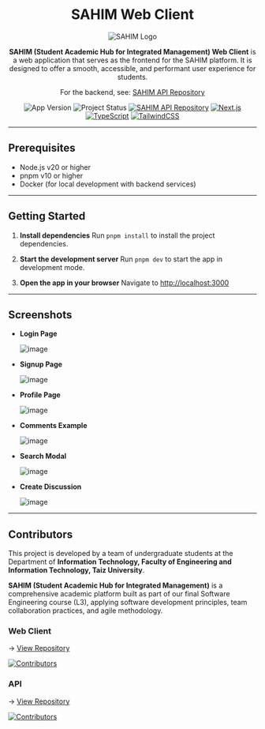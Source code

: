 <h1 align="center">SAHIM Web Client</h1>

<p align="center">
  <img src="https://github.com/user-attachments/assets/2d2a92d1-cb25-402f-b33b-467583b11063" alt="SAHIM Logo" />
</p>

<p align="center"><strong>SAHIM (Student Academic Hub for Integrated Management) Web Client</strong> is a web application that serves as the frontend for the SAHIM platform. It is designed to offer a smooth, accessible, and performant user experience for students.</p>

<p align="center">For the backend, see: <a href="https://github.com/SAHIM-Platform/sahim-api">SAHIM API Repository</a></p>

<p align="center">
  <img src="https://img.shields.io/badge/App--Version-v1.1.0-blueviolet" alt="App Version" />
  <img src="https://img.shields.io/badge/Status-no--future--work--planned-lightgrey" alt="Project Status" />
  <a href="https://github.com/SAHIM-Platform/sahim-api"><img src="https://img.shields.io/badge/Backend-SAHiM%20API-blue" alt="SAHIM API Repository" /></a>
  <a href="https://nextjs.org/"><img src="https://img.shields.io/badge/Next.js-v15.1.7-blue" alt="Next.js" /></a>
  <a href="https://www.typescriptlang.org/"><img src="https://img.shields.io/badge/TypeScript-v5-blue" alt="TypeScript" /></a>
  <a href="https://tailwindcss.com/"><img src="https://img.shields.io/badge/TailwindCSS-v3.4.1-38B2AC" alt="TailwindCSS" /></a>
</p>

---

## Prerequisites

- Node.js v20 or higher  
- pnpm v10 or higher  
- Docker (for local development with backend services)

---

## Getting Started

1. **Install dependencies**
   Run `pnpm install` to install the project dependencies.

2. **Start the development server**
   Run `pnpm dev` to start the app in development mode.

3. **Open the app in your browser**
   Navigate to [http://localhost:3000](http://localhost:3000)

---

## Screenshots

- **Login Page**

  ![image](https://github.com/user-attachments/assets/4e1fbacc-d1e8-4a85-9d92-f73e785e8740)

- **Signup Page**

   ![image](https://github.com/user-attachments/assets/d2e4c88e-c752-43bb-82a1-2b5f3e683fe2)

- **Profile Page**
   
   ![image](https://github.com/user-attachments/assets/6bff71cc-7961-4c26-b270-bf6878216b3e)

- **Comments Example**

   ![image](https://github.com/user-attachments/assets/55724af2-c265-4eaa-8c26-b8edb3ee21cb)

- **Search Modal**
   
   ![image](https://github.com/user-attachments/assets/09181042-07c2-46c5-866a-227365d6a86a)
  
- **Create Discussion**
   
   ![image](https://github.com/user-attachments/assets/f438ed51-88bd-48c6-bbe5-ebeddebbe442)

---

## Contributors

This project is developed by a team of undergraduate students at the Department of **Information Technology, Faculty of Engineering and Information Technology, Taiz University**.

**SAHIM (Student Academic Hub for Integrated Management)** is a comprehensive academic platform built as part of our final Software Engineering course (L3), applying software development principles, team collaboration practices, and agile methodology.

### Web Client

-> [View Repository](https://github.com/SAHIM-Platform/sahim-web-client)

[![Contributors](https://contrib.rocks/image?repo=SAHIM-Platform/sahim-web-client)](https://github.com/SAHIM-Platform/sahim-web-client/graphs/contributors)

### API

-> [View Repository](https://github.com/SAHIM-Platform/sahim-api)

[![Contributors](https://contrib.rocks/image?repo=SAHIM-Platform/sahim-api)](https://github.com/SAHIM-Platform/sahim-api/graphs/contributors)
